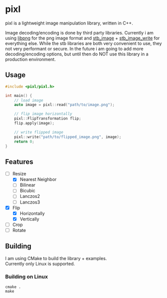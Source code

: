 # pixl
pixl is a lightweight image manipulation library, written in C++.

Image decoding/encoding is done by third party libraries. Currently i am using [libpng](http://www.libpng.org/pub/png/libpng.html) for the png image
format and [stb_image](https://github.com/nothings/stb/blob/master/stb_image.h) +
[stb_image_write](https://github.com/nothings/stb/blob/master/stb_image_write.h) for everything else.
While the stb libraries are both very convenient to use, they not very performant or secure. In the future i am going to add more
decoding/encoding options, but until then do NOT use this library in a production environment.

## Usage
```cpp
#include <pixl/pixl.h>

int main() {
	// load image
	auto image = pixl::read("path/to/image.png");

	// flip image horizontally
	pixl::FlipTransformation flip;
	flip.apply(image);

	// write flipped image
	pixl::write("path/to/flipped_image.png", image);
	return 0;
}
```

## Features
- [ ] Resize
	- [x] Nearest Neighbor
	- [ ] Bilinear
	- [ ] Bicubic
	- [ ] Lanczos2
	- [ ] Lanczos3
- [x] Flip
	- [x] Horizontally
	- [x] Vertically
- [ ] Crop
- [ ] Rotate

## Building
I am using CMake to build the library + examples.    
Currently only Linux is supported. 

### Building on Linux
```
cmake .
make
```